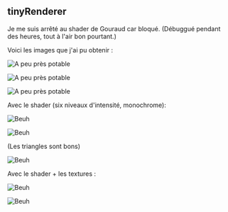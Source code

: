## tinyRenderer

Je me suis arrêté au shader de Gouraud car bloqué. (Débuggué pendant des heures, tout à l'air bon pourtant.)

Voici les images que j'ai pu obtenir :

![A peu près potable](/img/ok1.tga)

![A peu près potable](/img/ok2.tga)

![A peu près potable](/img/ok3.tga)

Avec le shader (six niveaux d'intensité, monochrome):

![Beuh](/img/gouraud.tga)

![Beuh](/img/gouraud_dia.tga)

(Les triangles sont bons)

![Beuh](/img/gouraud_triangles.tga)

Avec le shader + les textures :

![Beuh](/img/gouraud_head_tex.tga)

![Beuh](/img/gouraud_dia_tex.tga)

